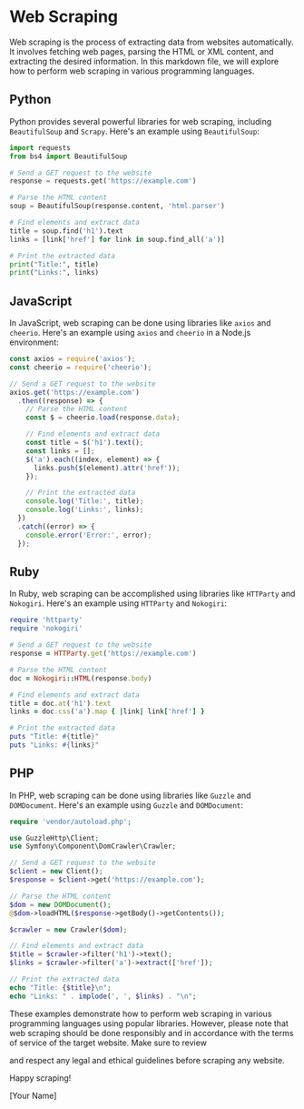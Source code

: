 # Web Scraping

Web scraping is the process of extracting data from websites automatically. It involves fetching web pages, parsing the HTML or XML content, and extracting the desired information. In this markdown file, we will explore how to perform web scraping in various programming languages.

## Python

Python provides several powerful libraries for web scraping, including `BeautifulSoup` and `Scrapy`. Here's an example using `BeautifulSoup`:

```python
import requests
from bs4 import BeautifulSoup

# Send a GET request to the website
response = requests.get('https://example.com')

# Parse the HTML content
soup = BeautifulSoup(response.content, 'html.parser')

# Find elements and extract data
title = soup.find('h1').text
links = [link['href'] for link in soup.find_all('a')]

# Print the extracted data
print("Title:", title)
print("Links:", links)
```

## JavaScript

In JavaScript, web scraping can be done using libraries like `axios` and `cheerio`. Here's an example using `axios` and `cheerio` in a Node.js environment:

```javascript
const axios = require('axios');
const cheerio = require('cheerio');

// Send a GET request to the website
axios.get('https://example.com')
  .then((response) => {
    // Parse the HTML content
    const $ = cheerio.load(response.data);

    // Find elements and extract data
    const title = $('h1').text();
    const links = [];
    $('a').each((index, element) => {
      links.push($(element).attr('href'));
    });

    // Print the extracted data
    console.log('Title:', title);
    console.log('Links:', links);
  })
  .catch((error) => {
    console.error('Error:', error);
  });
```

## Ruby

In Ruby, web scraping can be accomplished using libraries like `HTTParty` and `Nokogiri`. Here's an example using `HTTParty` and `Nokogiri`:

```ruby
require 'httparty'
require 'nokogiri'

# Send a GET request to the website
response = HTTParty.get('https://example.com')

# Parse the HTML content
doc = Nokogiri::HTML(response.body)

# Find elements and extract data
title = doc.at('h1').text
links = doc.css('a').map { |link| link['href'] }

# Print the extracted data
puts "Title: #{title}"
puts "Links: #{links}"
```

## PHP

In PHP, web scraping can be done using libraries like `Guzzle` and `DOMDocument`. Here's an example using `Guzzle` and `DOMDocument`:

```php
require 'vendor/autoload.php';

use GuzzleHttp\Client;
use Symfony\Component\DomCrawler\Crawler;

// Send a GET request to the website
$client = new Client();
$response = $client->get('https://example.com');

// Parse the HTML content
$dom = new DOMDocument();
@$dom->loadHTML($response->getBody()->getContents());

$crawler = new Crawler($dom);

// Find elements and extract data
$title = $crawler->filter('h1')->text();
$links = $crawler->filter('a')->extract(['href']);

// Print the extracted data
echo "Title: {$title}\n";
echo "Links: " . implode(', ', $links) . "\n";
```

These examples demonstrate how to perform web scraping in various programming languages using popular libraries. However, please note that web scraping should be done responsibly and in accordance with the terms of service of the target website. Make sure to review

 and respect any legal and ethical guidelines before scraping any website.

Happy scraping!

\[Your Name\]